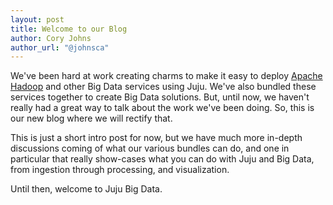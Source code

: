 ```yaml
---
layout: post
title: Welcome to our Blog
author: Cory Johns
author_url: "@johnsca"
---
```


We've been hard at work creating charms to make it easy to deploy
[Apache Hadoop][] and other Big Data services using Juju. We've also bundled
these services together to create Big Data solutions.  But, until now, we haven't
really had a great way to talk about the work we've been doing.  So, this is our
new blog where we will rectify that.

This is just a short intro post for now, but we have much more in-depth
discussions coming of what our various bundles can do, and one in particular
that really show-cases what you can do with Juju and Big Data, from ingestion
through processing, and visualization.

Until then, welcome to Juju Big Data.

[Apache Hadoop]: https://hadoop.apache.org/
